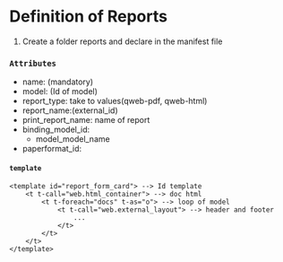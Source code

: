 # Definition of Reports
1. Create a folder reports and declare in the manifest file


### `Attributes`
- name: (mandatory)
- model: (Id of model)
- report_type: take to values(qweb-pdf, qweb-html)
- report_name:(external_id)
- print_report_name: name of report
- binding_model_id:
  - model_model_name
- paperformat_id:

#### `template`
````
<template id="report_form_card"> --> Id template
    <t t-call="web.html_container"> --> doc html
        <t t-foreach="docs" t-as="o"> --> loop of model
            <t t-call="web.external_layout"> --> header and footer
                ...
            </t>
        </t>
    </t>
</template>